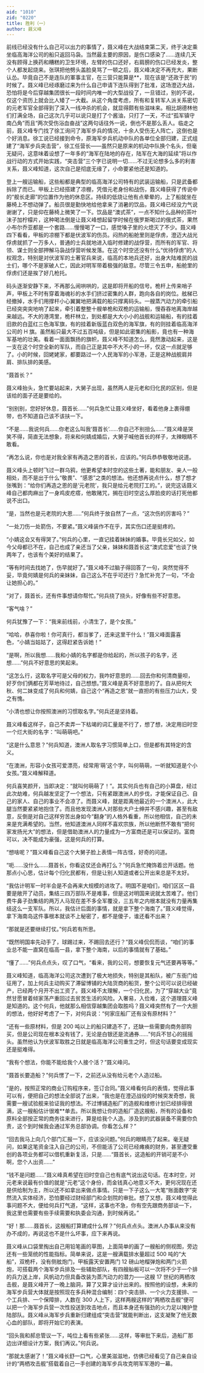 ```yaml
---
aid: "1010"
zid: "0220"
title: 胜利（一）
author: 聂义峰
---
```


前线已经没有什么自己可以出力的事情了，聂义峰在大战结束第二天，终于决定乘坐临高海洋公司的船只返回马袅。当然最主要的原因，是伤口感染了……连续几天没有顾得上换药和糟糕的卫生环境，左臂的伤口还好，右肩膀的伤口已经发炎，整个人都发起烧来。张琪把他劈头盖脸臭骂了一顿之后，聂义峰决定不再充大，果断认怂。毕竟自己不是连队的軍事主官，在三营只能算是\*\*，现在该是“还政于民”的时候了。聂义峰已经琢磨过来为什么自己申请下连队得到了批准，这场澄迈大战，恐怕将是今后穿越集团很长一段时间内唯一的大型战役了，一旦错过，别的不说，仅这个资历上就会比人矮了一大截。从这个角度考虑，所有和复转军人派关系密切的元老军官全部得到了深入一线冲杀的机会，就显得颇有些滋味来。相比胡德林他们打满全场，自己这次几乎可以说只是打了个酱油，只打了一天，不过“孤军镇守南凸角”而且“两次受伤浴血奋战”这两句话往外一说，倒也不是那么丢人。临走之前，聂义峰专门找了徐工询问了海军步兵的情况，十余人受伤无人阵亡，这倒也是个好消息。徐工说已经接到命令，原海军步兵机动中队的各单位全部归建，正式组建了“海军步兵突击营”，徐工任营长——虽然只是原来的机动中队换个名头，但毫无疑问，这意味着设想了一年多的“海军在陆地的存在，陆军在大海的延续”将以作战行动的方式开始实践，“突击营”三个字已说明一切……不过无论想多么多的利害关系，聂义峰知道，这次自己是彻底无缘了，小命要紧他还是知道的。

登上一艘运输船，这些船都是典型的临高海洋公司特有的武装运输船，只是武备都拆除了而已。甲板上已经搭建了凉棚，凭借元老身份和战伤，聂义峰获得了传说中的“舰长走廊”的位置作为他的休息区。持续的低烧让他有点晕晕的，上了船就坐在藤椅上不想动弹了。船员很是勤快地给他拿来了消暑的饮品，聂义峰已经没力气说谢谢了，只是仰在藤椅上微笑了一下。饮品是“澳式茶”，一点不知什么品种的茶叶沫子加柠檬片，这种喝法倒是让聂义峰想起留学时候在俄罗斯喝过的俄式茶，果然小布尔乔亚都是一个套路……慢慢喝了一口，感觉嗓子里的火熄灭了不少。聂义峰四下看看，甲板的凉棚下都是伏波军的伤员。闷热的船舱里则是俘虏，澄迈大战光俘虏就抓了一万多人，普通的士兵就地进入临时修建的战俘营，而所有的军官、将领、谋士则全部押解马袅战俘营听候发落。在这个时空还没有什么“优待俘虏”的人权观念，特别是对伏波军的土著官兵来说，临高的本地兵还好，出身大陆难民的战士们，哪个不是家破人亡，因此对明军带着极强的敌意。尽管三令五申，船舱里的俘虏们还是挨了好几枪托。

码头逐渐安静下来，不再那么闹哄哄的，这是即将开船的信号。桅杆上传来哨子声，甲板上不时有穿着海魂衫的水手们挤过密集的人群，跑向各自的岗位。舷梯已经撤掉，水手们用撑杆小心翼翼地把满载的船只撑离码头。一艘蒸汽动力的牵引船已经突突突地响了起来，牵引着整整十艘单桅和双桅的运输船，慢吞吞地离海岸越来越远。不大的港湾里，桅杆林立，到处都是大大小小的战舰和运输船，有的挂着旧款的白蓝红三色海军旗，有的挂着新版蓝白双色的海军旗，有的则挂着临高海洋公司的 H 旗。虽然船只最大不过五百吨级，但是如此密集的船影，竟也有一种海军基地的壮美。看着一面面飘扬的旗帜，聂义峰不知道怎么，竟然激动起来，这是一支在这个时空全新的军队，而自己正是其中不大不小的一环，仅这一点就足够了。小的时候，回姥姥家，都要路过一个人民海军的小军港，正是这种战舰肩并肩、排队排的美感。

“聂首长？”

聂义峰抬头，急忙要站起来，大舅子出现，虽然两人是元老和归化民的区别，但是该给的面子还是要给的。

“别别别，您好好休息，聂首长……”何兵急忙让聂义峰坐好，看着他身上裹得绷带，也不知道自己该不该扶一下。

“不是……我说何兵……你老这么叫我‘聂首长’……你自己不别扭么……”聂义峰是哭笑不得，简直无法想象，将来和何婧成婚后，大舅子喊他首长的样子，太辣眼睛不敢看。

“再怎么说，你也是对我全家有再造之恩的首长，应该的。”何兵恭恭敬敬地说道。

聂义峰头上顿时飞过一群乌鸦，他更希望本时空的这些土著，能和朋友、亲人一般相处，而不是出于什么“敬畏”、“感恩”之类的想法。他还想再说点什么，想了想才张嘴到：“给你们再造之恩的是‘元老院’，我只是给元老院打工的。”，说完这话聂义峰自己都肉麻出了一身鸡皮疙瘩，他敢赌咒，搁在旧时空这么厚脸皮的话打死他都说不出口。

“是，当然也是元老院的大恩……”何兵终于放自然了一点，“这次伤的厉害吗？”

“一处刀伤一处箭伤，不要紧。”聂义峰装作不在乎，其实伤口还是挺疼的。

“小婧这会又有得哭了。”何兵的心里，一直记挂着妹妹的婚事。毕竟长兄如父，如今父母都已不在，自己也成了亲还当了父亲，妹妹和聂首长这“澳式恋爱”也谈了快两年了，也该有个美好的结果了。

“等有时间去找她了，伤早就好了。”聂义峰不过脑子得回答了一句，突然觉得不妥，毕竟何婧是何兵的亲妹妹，自己这么不在乎可还行？急忙补充了一句，“不会让她担心的。”

“对了，聂首长，还有件事想请你帮忙。”何兵挠了挠头，好像有些不好意思。

“客气啥？”

何兵犹豫了一下：“我来前线前，小清生了，是个女孩。”

“哈哈，恭喜你啦！你可真行，都当爹了，还来这里干什么！”聂义峰面露喜色，“小婧当姑姑了，这得赶紧告诉她！”

“是啊，所以我想……我和小婧的名字都是你给起的，所以孩子的名字，还想……”何兵不好意思的笑起来。

“这怎么行，这取名字可是父母的权力，我咋好意思的……回去你和何清商量呗，好歹你们俩都在芳草地待过，自己想想。”聂义峰是真不好意思的了。自从把何大秋、何二妹变成了何兵和何婧，自己这个“再造之恩”就一直担的有些压力山大，受之有愧。

“小清也想让你按照澳洲的习惯取名字。”何兵还是坚持着。

聂义峰看这样子，自己不卖弄一下枯竭的词汇量是不行了，想了想，决定用旧时空一个烂大街的名字：“叫萌萌吧。”

“这是什么意思？”何兵知道，澳洲人取名字习惯简单上口，但是都有其特定的含义。

“在澳洲，形容小女孩可爱漂亮，经常用‘萌’这个字，叫何萌萌，一听就知道是个小女孩。”聂义峰解释道。

何兵喜笑颜开，当即决定：“就叫何萌萌了！”。其实何兵也有自己的小算盘，经过此次劫难，何兵越发坚定了一个想法，只有紧跟澳洲人的步伐，才能保证自己、自己的家人、自己的事业不会凉了。而聂义峰，就是距离他最近的一个澳洲人，此大腿当然要紧紧地抱住了。而且他发现澳洲人对那些大户士绅并不感兴趣，甚至有敌意，反倒是对自己这样穷苦出身如今“翻身”的人格外看重，所以他相信，自己的未来是充满希望的。当然，他知道澳洲人同样不喜欢宗族，所以他断然不敢有“把何家发扬光大”的想法，但是借助澳洲人的力量成为一方富商还是可以保证的。富商可以，决不能成为豪强，这是何兵的打算。

“想啥呢？”聂义峰看自己这个大舅子脸上表情一阵古怪，好奇的问道。

“呃……没什么……聂首长，你看这仗还会再打么？”何兵急忙掩饰着岔开话题。他那点小心思，估计每个归化民都有，但是让别人知道或者公开出来总是不太好。

“我估计明军一时半会是不会再来大规模的进攻了。明国不是咱们，咱们区区一县要是敞开了动员，集结三四万部队不是难事，但是这对明国来说就太苦难了。他们费牛鼻子劲集结的两万人马现在差不多全军覆没，三五年之内根本就没有力量再集结这么一支军队。所以，我估计后面的事情，就是拿下整个海南了。”聂义峰觉得，拿下海南岛这件事根本就谈不上秘密了，都不是傻子，谁还看不出来？

“那就是还要继续打仗。”何兵若有所思。

“既然明国率先动手了，球踢过来，不踢回去还行？”聂义峰侃侃而谈，“咱们的事业总不能一直窝在临高一县，拿下整个海南，以后的事情就有了基础。”

“懂了……”何兵点点头，叹了口气，“看来，我的公司，想要恢复元气还要再等等。”

聂义峰知道，临高海洋公司这次遭到了极大地损失，特别是其船队，被广东衙门给征用了，加上何兵主动购买了滞留博铺的大陆货商的船货，整个公司可以说已经破产，已经两个月开不出工资了。聂义峰不太理解，一个归化民，为了“穿越大业”竟然甘愿冒着倾家荡产重回过去贫苦生活的风险。入奢易，入俭难，这个道理聂义峰是知道的。这个何兵，他就那么相信穿越集团会取胜吗？聂义峰突然有了一个大胆的想法，他好好考虑了一下，对何兵说：“何家庄船厂还有没有原材料？”

“还有一些原材料，但是 200 吨以上的船只建造不了，还缺一些需要向商务部购买，但是公司现在根本没有钱了，无论是白银还是流通券……”何兵不甘心的摇摇头。虽然他认为伏波军取胜之日就是临高海洋公司重生之时，但这句话要变成现实还是挺难得。

“我有个想法，你能不能给我个人接个活？”聂义峰问。

“聂首长要造船？”何兵愣了一下，之前还从没有给元老个人造过船。

“是的，按照正常的商业订购程序来，签订合同。”聂义峰看何兵的表情，觉得此事可以有，便把自己的想法全部说了出来，“我也是在澄迈战役的时候突发奇想，我需要一艘试验舰来验证我的想法。不过博铺造船厂的造舰和维修计划已经排得很满，这一艘船估计很难\*\*单去。所以我想让你的造船厂造这艘船，所有的设备和原料全部按正常的商务往来进行，算是给我个人造。涉及到的武器装备不需要你负责，这个到时候我会通过军务总部协调。你看怎么样？”

“回去我马上向几个部门汇报一下，应该没问题。”何兵的眼睛亮了起来。毫无疑问，如果这笔资金注入自己的公司，不但能活了公司已经瘫痪的财务，甚至遭受重创的各项业务都可以借机重新复活，只是……“聂首长，这造船的开销可是不小啊，您个人出资……”

“钱不是问题……”聂义峰真希望在旧时空自己也有底气说出这句话。在本时空，对元老来说最有价值的就是“元老”这个身份，而金钱真心地意义不大，更何况现在还是供给制为主，所以还不如拿出来做点事情。只是一下子这么一大笔“账面数字”突然流入实体经济，恐怕要经过财经部门和企划院的审批。想了又想，聂义峰觉得此事问题不大，便给何兵打气道，“这样，这事也不急，你有空先跟商务部谈一下，我这里也需要有些手续需要和执委会沟通，到时候再说。”

“好！那……聂首长，这艘船打算建成什么样？”何兵点点头。澳洲人办事从来没有办不成的，再说这也不是什么坏事，应下来再说。

聂义峰从口袋里掏出自己用铅笔画的草图，上面简单的画了一艘船的侧视图，旁边还有一些笼统的性能指标。简单来说，这是一艘满载排水量超过 500 吨的“大船”，双桅杆，没有侧舷炮门，甲板露天安置两门 12 磅山地榴弹炮和两门火箭炮，可搭载两个海军步兵排及一些辅助部队，有四艘舢板可以一次将不少于一个排的兵力送上岸，风帆动力但具备改装为蒸汽动力的潜力——这艘 17 世纪的两栖攻击舰，是聂义峰开了一晚上脑洞，算了又算才设计出来的。按照他的设想，未来的海军步兵营大体就是按照现在多兵种混合编制：四个突击排、一个火力支援排、一个工兵排、一个保障排，人数在 300 人上下，这样两艘这样的“两栖攻击舰”便可以把一个海军步兵营一次性投送到攻击地点，而且本身还有强劲的火力足以掩护登陆部队。聂义峰从海军步兵重新归建组成“突击营”就能判断出，这支凝聚了他无数心血的部队，即将开始它的表演。

“回头我和郝总管议一下，吨位上看有些紧张……这样，等审批下来后，造船厂那边出详细设计方案，我们再议。”何兵说。

“那就太感谢了！”聂义峰长舒一口气，心里美滋滋地，仿佛已经看见了自己亲自设计的“两栖攻击舰”搭载着自己一手创建的海军步兵攻克明军军港的一幕。
